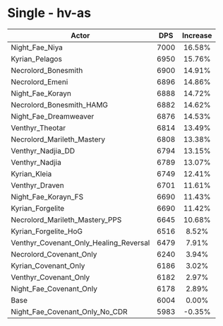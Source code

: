 # Single - hv-as
| Actor | DPS | Increase |
|---|:---:|:---:|
|Night_Fae_Niya|7000|16.58%|
|Kyrian_Pelagos|6950|15.76%|
|Necrolord_Bonesmith|6900|14.91%|
|Necrolord_Emeni|6896|14.86%|
|Night_Fae_Korayn|6888|14.72%|
|Necrolord_Bonesmith_HAMG|6882|14.62%|
|Night_Fae_Dreamweaver|6876|14.53%|
|Venthyr_Theotar|6814|13.49%|
|Necrolord_Marileth_Mastery|6808|13.38%|
|Venthyr_Nadjia_DD|6794|13.15%|
|Venthyr_Nadjia|6789|13.07%|
|Kyrian_Kleia|6749|12.41%|
|Venthyr_Draven|6701|11.61%|
|Night_Fae_Korayn_FS|6690|11.43%|
|Kyrian_Forgelite|6690|11.42%|
|Necrolord_Marileth_Mastery_PPS|6645|10.68%|
|Kyrian_Forgelite_HoG|6516|8.52%|
|Venthyr_Covenant_Only_Healing_Reversal|6479|7.91%|
|Necrolord_Covenant_Only|6240|3.94%|
|Kyrian_Covenant_Only|6186|3.02%|
|Venthyr_Covenant_Only|6182|2.97%|
|Night_Fae_Covenant_Only|6178|2.89%|
|Base|6004|0.00%|
|Night_Fae_Covenant_Only_No_CDR|5983|-0.35%|

